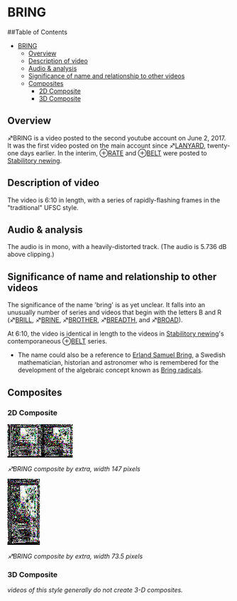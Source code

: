 # BRING

##Table of Contents
- [BRING](#bring)
  * [Overview](#overview)
  * [Description of video](#description-of-video)
  * [Audio & analysis](#audio---analysis)
  * [Significance of name and relationship to other videos](#significance-of-name-and-relationship-to-other-videos)
  * [Composites](#composites)
    + [2D Composite](#2d-composite)
    + [3D Composite](#3d-composite)

## Overview

♐BRING is a video posted to the second youtube account on June 2, 2017.
It was the first video posted on the main account since
♐[LANYARD](LANYARD "wikilink"), twenty-one days earlier. In the
interim, ⊕[RATE](RATE "wikilink") and ⊕[BELT](BELT "wikilink") were
posted to [Stabilitory newing](Stabilitory_newing "wikilink").


## Description of video

The video is 6:10 in length, with a series of rapidly-flashing frames in
the "traditional" UFSC style.

## Audio & analysis

The audio is in mono, with a heavily-distorted track. (The audio is
5.736 dB above clipping.)

## Significance of name and relationship to other videos

The significance of the name 'bring' is as yet unclear. It falls into an
unusually number of series and videos that begin with the letters B and
R (♐[BRILL](BRILL "wikilink"), ♐[BRINE](BRINE "wikilink"),
♐[BROTHER](BROTHER "wikilink"), ♐[BREADTH](BREADTH "wikilink"), and
♐[BROAD](BROAD "wikilink")).

At 6:10, the video is identical in length to the videos in [Stabilitory newing](Stabilitory_newing "wikilink")'s contemporaneous ⊕[BELT](BELT "wikilink")
series.

* The name could also be a reference to [Erland Samuel Bring](http://www-history.mcs.st-and.ac.uk/Biographies/Bring.html), a
Swedish mathematician, historian and astronomer who is remembered for the development of the algebraic concept known as [Bring radicals](https://en.wikipedia.org/wiki/Bring_radical).

## Composites

### 2D Composite

![♐BRING composite by extra, width 147 pixels](Bring_147.png)

*♐BRING composite by extra, width 147 pixels*

![ ♐BRING composite by extra, width 73.5 pixels](Bring_735.png)

*♐BRING composite by extra, width 73.5 pixels*

### 3D Composite

*videos of this style generally do not create 3-D composites.*

